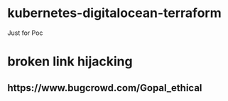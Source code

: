 # kubernetes-digitalocean-terraform
Just for Poc

<html>
<h1>broken link hijacking</h1>
<h2>https://www.bugcrowd.com/Gopal_ethical</h2>
</html>
